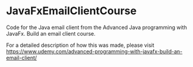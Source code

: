 # JavaFxEmailClientCourse

Code for the Java email client from the Advanced Java programming with JavaFx. Build an email client course.

For a detailed description of how this was made, please visit https://www.udemy.com/advanced-programming-with-javafx-build-an-email-client/
